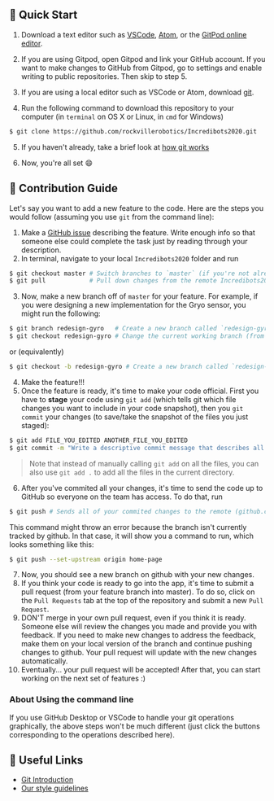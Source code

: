 ## :pushpin: Quick Start
1. Download a text editor such as [VSCode], [Atom], or the [GitPod online editor].

[VSCode]: https://code.visualstudio.com/
[Atom]: https://atom.io/
[GitPod online editor]: https://www.gitpod.io/

2. If you are using Gitpod, open Gitpod and link your GitHub account. If you want to make changes to GitHub from Gitpod, go to settings and enable writing to public repositories.
Then skip to step 5.

3. If you are using a local editor such as VSCode or Atom, download [git](https://git-scm.com/downloads).
 
4. Run the following command to download this repository to your computer (in `terminal` on OS X or Linux, in `cmd` for Windows)
```bash
$ git clone https://github.com/rockvillerobotics/Incredibots2020.git
```

5. If you haven't already, take a brief look at [how git works](https://guides.github.com/introduction/git-handbook/)

6. Now, you're all set :smile:

## :rocket: Contribution Guide
Let's say you want to add a new feature to the code. Here are the steps you would follow (assuming you use `git` from the command line):

1. Make a [GitHub issue](https://github.com/rockvillerobotics/Incredibots2020/issues) describing the feature. Write enough info so that someone else could complete the task just by reading through your description.
2. In terminal, navigate to your local `Incredibots2020` folder and run
```bash
$ git checkout master # Switch branches to `master` (if you're not already there)
$ git pull            # Pull down changes from the remote Incredibots2020 repository (on github.com)
```
3. Now, make a new branch off of `master` for your feature. For example, if you were designing a new implementation for the Gryo sensor, you might run the following:
```bash
$ git branch redesign-gyro   # Create a new branch called `redesign-gyro`
$ git checkout redesign-gyro # Change the current working branch (from `master` to `redesign-gyro`)
```
or (equivalently)
```bash
$ git checkout -b redesign-gyro # Create a new branch called `redesign-gyro` and check it out
```
4. Make the feature!!!
5. Once the feature is ready, it's time to make your code official. First you have to **stage** your code using `git add` (which tells git which file changes you want to include in your code snapshot), then you `git commit` your changes (to save/take the snapshot of the files you just staged):
```bash
$ git add FILE_YOU_EDITED ANOTHER_FILE_YOU_EDITED
$ git commit -m "Write a descriptive commit message that describes all of the changes you made"
```
> Note that instead of manually calling `git add` on all the files, you can also use `git add .` to add all the files in the current directory.
6. After you've commited all your changes, it's time to send the code up to GitHub so everyone on the team has access. To do that, run
 ```bash
 $ git push # Sends all of your commited changes to the remote (github.com)
 ```
 This command might throw an error because the branch isn't currently tracked by github. In that case, it will show you a command to run, which looks something like this:
 ```bash
 $ git push --set-upstream origin home-page
 ```
 7. Now, you should see a new branch on github with your new changes.
 8. If you think your code is ready to go into the app, it's time to submit a pull request (from your feature branch into master). To do so, click on the `Pull Requests` tab at the top of the repository and submit a new `Pull Request`.
 9. DON'T merge in your own pull request, even if you think it is ready. Someone else will review the changes you made and provide you with feedback. If you need to make new changes to address the feedback, make them on your local version of the branch and continue pushing changes to github. Your pull request will update with the new changes automatically.
 10. Eventually... your pull request will be accepted! After that, you can start working on the next set of features :)

 ### About Using the command line
 If you use GitHub Desktop or VSCode to handle your git operations graphically, the above steps won't be much different (just click the buttons corresponding to the operations described here).

 ## :link: Useful Links
 - [Git Introduction](https://guides.github.com/introduction/git-handbook/)
 - [Our style guidelines](https://github.com/rockvillerobotics/guides)
